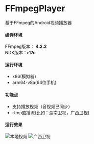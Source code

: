 # FFmpegPlayer
基于FFmpeg的Android视频播放器

#### 编译环境
FFmpeg版本： **4.2.2**    
NDK版本：**r17c** 
#### 运行环境
* x86(模拟器)
* arm64-v8a(64位手机)
#### 功能点
* 支持播放视频（音视频已同步）
* rtmp直播流(比如：湖南卫视，广西卫视)
#### 运行效果
![本地视频](https://gitee.com/wanglongsoft/FFmpegPlayer/blob/master/images/rtmp.png)
![广西卫视](https://github.com/wanglongsoft/FFmpegPlayer/tree/master/images/rtmp.png)
